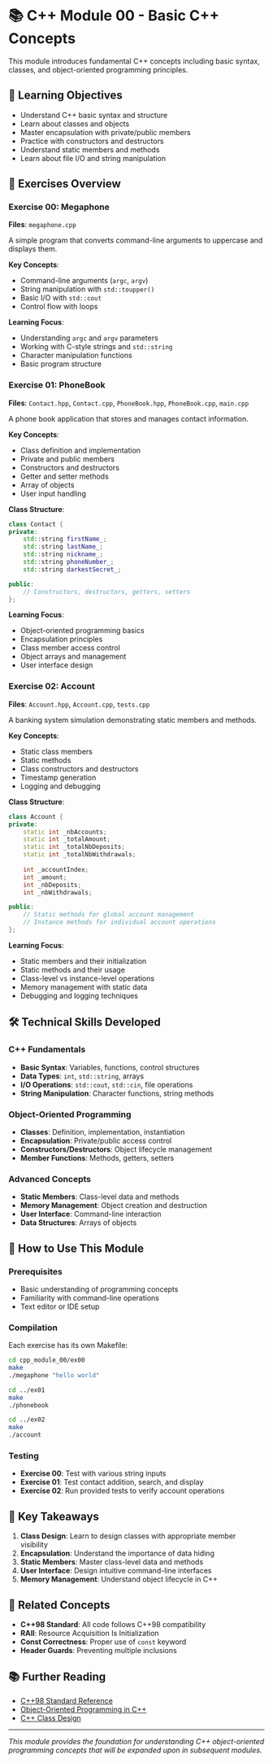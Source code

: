 # 📚 C++ Module 00 - Basic C++ Concepts

This module introduces fundamental C++ concepts including basic syntax, classes, and object-oriented programming principles.

## 🎯 Learning Objectives

- Understand C++ basic syntax and structure
- Learn about classes and objects
- Master encapsulation with private/public members
- Practice with constructors and destructors
- Understand static members and methods
- Learn about file I/O and string manipulation

## 📁 Exercises Overview

### Exercise 00: Megaphone
**Files**: `megaphone.cpp`

A simple program that converts command-line arguments to uppercase and displays them.

**Key Concepts**:
- Command-line arguments (`argc`, `argv`)
- String manipulation with `std::toupper()`
- Basic I/O with `std::cout`
- Control flow with loops

**Learning Focus**:
- Understanding `argc` and `argv` parameters
- Working with C-style strings and `std::string`
- Character manipulation functions
- Basic program structure

### Exercise 01: PhoneBook
**Files**: `Contact.hpp`, `Contact.cpp`, `PhoneBook.hpp`, `PhoneBook.cpp`, `main.cpp`

A phone book application that stores and manages contact information.

**Key Concepts**:
- Class definition and implementation
- Private and public members
- Constructors and destructors
- Getter and setter methods
- Array of objects
- User input handling

**Class Structure**:
```cpp
class Contact {
private:
    std::string firstName_;
    std::string lastName_;
    std::string nickname_;
    std::string phoneNumber_;
    std::string darkestSecret_;

public:
    // Constructors, destructors, getters, setters
};
```

**Learning Focus**:
- Object-oriented programming basics
- Encapsulation principles
- Class member access control
- Object arrays and management
- User interface design

### Exercise 02: Account
**Files**: `Account.hpp`, `Account.cpp`, `tests.cpp`

A banking system simulation demonstrating static members and methods.

**Key Concepts**:
- Static class members
- Static methods
- Class constructors and destructors
- Timestamp generation
- Logging and debugging

**Class Structure**:
```cpp
class Account {
private:
    static int _nbAccounts;
    static int _totalAmount;
    static int _totalNbDeposits;
    static int _totalNbWithdrawals;
    
    int _accountIndex;
    int _amount;
    int _nbDeposits;
    int _nbWithdrawals;

public:
    // Static methods for global account management
    // Instance methods for individual account operations
};
```

**Learning Focus**:
- Static members and their initialization
- Static methods and their usage
- Class-level vs instance-level operations
- Memory management with static data
- Debugging and logging techniques

## 🛠️ Technical Skills Developed

### C++ Fundamentals
- **Basic Syntax**: Variables, functions, control structures
- **Data Types**: `int`, `std::string`, arrays
- **I/O Operations**: `std::cout`, `std::cin`, file operations
- **String Manipulation**: Character functions, string methods

### Object-Oriented Programming
- **Classes**: Definition, implementation, instantiation
- **Encapsulation**: Private/public access control
- **Constructors/Destructors**: Object lifecycle management
- **Member Functions**: Methods, getters, setters

### Advanced Concepts
- **Static Members**: Class-level data and methods
- **Memory Management**: Object creation and destruction
- **User Interface**: Command-line interaction
- **Data Structures**: Arrays of objects

## 🚀 How to Use This Module

### Prerequisites
- Basic understanding of programming concepts
- Familiarity with command-line operations
- Text editor or IDE setup

### Compilation
Each exercise has its own Makefile:
```bash
cd cpp_module_00/ex00
make
./megaphone "hello world"

cd ../ex01
make
./phonebook

cd ../ex02
make
./account
```

### Testing
- **Exercise 00**: Test with various string inputs
- **Exercise 01**: Test contact addition, search, and display
- **Exercise 02**: Run provided tests to verify account operations

## 📖 Key Takeaways

1. **Class Design**: Learn to design classes with appropriate member visibility
2. **Encapsulation**: Understand the importance of data hiding
3. **Static Members**: Master class-level data and methods
4. **User Interface**: Design intuitive command-line interfaces
5. **Memory Management**: Understand object lifecycle in C++

## 🔗 Related Concepts

- **C++98 Standard**: All code follows C++98 compatibility
- **RAII**: Resource Acquisition Is Initialization
- **Const Correctness**: Proper use of `const` keyword
- **Header Guards**: Preventing multiple inclusions

## 📚 Further Reading

- [C++98 Standard Reference](https://en.cppreference.com/w/cpp/98)
- [Object-Oriented Programming in C++](https://www.learncpp.com/)
- [C++ Class Design](https://isocpp.org/wiki/faq/classes-and-objects)

---

*This module provides the foundation for understanding C++ object-oriented programming concepts that will be expanded upon in subsequent modules.*
